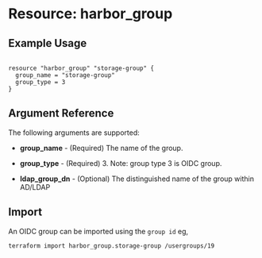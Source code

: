# Resource: harbor_group

## Example Usage
```hcl

resource "harbor_group" "storage-group" {
  group_name = "storage-group"
  group_type = 3
}
```

## Argument Reference
The following arguments are supported:

* **group_name** - (Required) The name of the group.

* **group_type** - (Required) 3. Note: group type 3 is OIDC group.

* **ldap_group_dn** - (Optional) The distinguished name of the group within AD/LDAP 

## Import
An OIDC group can be imported using the `group id` eg,

`
terraform import harbor_group.storage-group /usergroups/19
`
